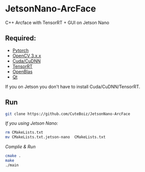 # JetsonNano-ArcFace
C++ Arcface with TensorRT + GUI  on Jetson Nano 

## Required:
- [Pytorch]()
- [OpenCV 3.x.x]()
- [Cuda/CuDNN]()
- [TensorRT]()
- [OpenBlas]()
- [Qt]()

If you on Jetson you don't have to install Cuda/CuDNN/TensorRT.

## Run

```sh
git clone https://github.com/CuteBoiz/JetsonNano-ArcFace
```

*If you using Jetson Nano:*
```sh
rm CMakeLists.txt
mv CMakeLists.txt.jetson-nano  CMakeLists.txt
```

*Complie & Run*
```sh
cmake .
make
./main
```

